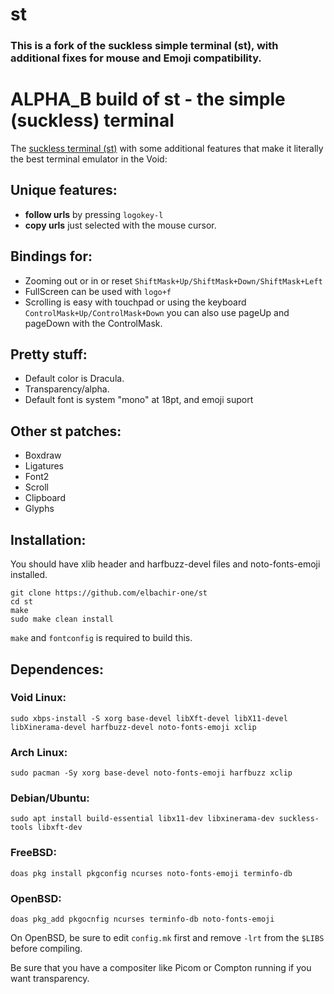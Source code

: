 # st
### This is a fork of the suckless simple terminal (st), with additional fixes for mouse and Emoji compatibility.

# ALPHA_B build of st - the simple (suckless) terminal

The [suckless terminal (st)](https://st.suckless.org/) with some additional
features that make it literally the best terminal emulator in the Void:

## Unique features:

+ **follow urls** by pressing `logokey-l`
+ **copy urls** just selected with the mouse cursor.

## Bindings for:

+ Zooming out or in or reset `ShiftMask+Up/ShiftMask+Down/ShiftMask+Left`
+ FullScreen can be used with `logo+f`
+ Scrolling is easy with touchpad or using the keyboard `ControlMask+Up/ControlMask+Down` you can also use pageUp and pageDown with the ControlMask.


## Pretty stuff:

+ Default color is Dracula.
+ Transparency/alpha.
+ Default font is system "mono" at 18pt, and emoji suport

## Other st patches:

+ Boxdraw
+ Ligatures
+ Font2
+ Scroll
+ Clipboard
+ Glyphs

## Installation:

You should have xlib header and harfbuzz-devel files and noto-fonts-emoji installed.

```
git clone https://github.com/elbachir-one/st
cd st
make
sudo make clean install

```

`make` and `fontconfig` is required to build this.

## Dependences:

### Void Linux:

`sudo xbps-install -S xorg base-devel libXft-devel libX11-devel libXinerama-devel harfbuzz-devel noto-fonts-emoji xclip`

### Arch Linux:

`sudo pacman -Sy xorg base-devel noto-fonts-emoji harfbuzz xclip`

### Debian/Ubuntu:

`sudo apt install build-essential libx11-dev libxinerama-dev suckless-tools libxft-dev`

### FreeBSD:

`doas pkg install pkgconfig ncurses noto-fonts-emoji terminfo-db`

### OpenBSD:

`doas pkg_add pkgocnfig ncurses terminfo-db noto-fonts-emoji`

On OpenBSD, be sure to edit `config.mk` first and remove `-lrt` from the
`$LIBS` before compiling.

Be sure that you have a compositer like Picom or Compton running if you
want transparency.
